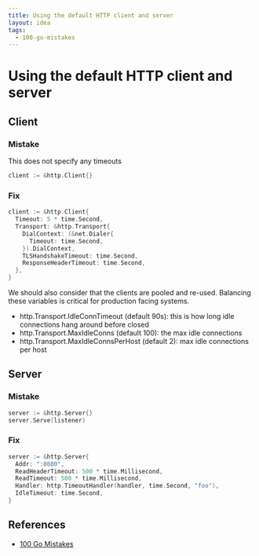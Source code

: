 ```yaml
---
title: Using the default HTTP client and server
layout: idea
tags:
  - 100-go-mistakes
---
```


# Using the default HTTP client and server

## Client

### Mistake

This does not specify any timeouts

```go
client := &http.Client{}
```

### Fix

```go
client := &http.Client{
  Timeout: 5 * time.Second,
  Transport: &http.Transport{
    DialContext: (&net.Dialer{
      Timeout: time.Second,
    }).DialContext,
    TLSHandshakeTimeout: time.Second,
    ResponseHeaderTimeout: time.Second,
  },
}
```

We should also consider that the clients are pooled and re-used. Balancing these
variables is critical for production facing systems.

- http.Transport.IdleConnTimeout (default 90s): this is how long idle
  connections hang around before closed
- http.Transport.MaxIdleConns (default 100): the max idle connections
- http.Transport.MaxIdleConnsPerHost (default 2): max idle connections per host

## Server

### Mistake

```go
server := &http.Server{}
server.Serve(listener)
```

### Fix

```go
server := &http.Server{
  Addr: ":8080",
  ReadHeaderTimeout: 500 * time.Millisecond,
  ReadTimeout: 500 * time.Millisecond,
  Handler: http.TimeoutHandler(handler, time.Second, "foo"),
  IdleTimeout: time.Second,
}
```

## References

- [100 Go Mistakes](/reference/100-Go-Mistakes-and-How-to-Avoid-Them)
